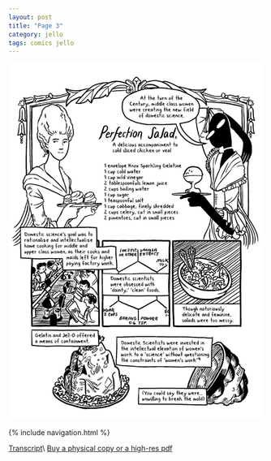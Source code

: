 ```yaml
---
layout: post
title: "Page 3"
category: jello
tags: comics jello
---
```


![Cover](/assets/jellozine/3.png)

{% include navigation.html %}

[Transcript](/jello/2022/01/25/jellotranscript)\\
[Buy a physical copy ](https://audmcname.bigcartel.com)[or a high-res pdf](https://audmcname.itch.io)
